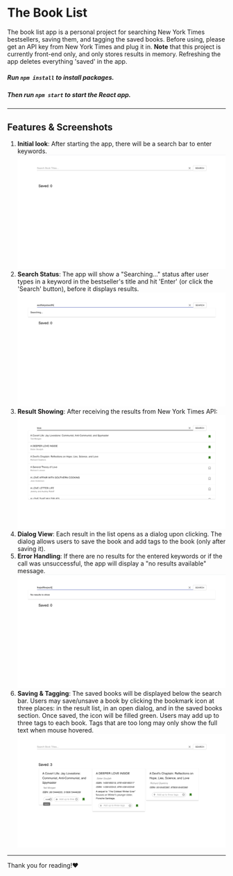 # The Book List
The book list app is a personal project for searching New York Times bestsellers, saving them, and tagging the saved books. Before using, please get an API key from New York Times and plug it in. **Note** that this project is currently front-end only, and only stores results in memory. Refreshing the app deletes everything 'saved' in the app.

##### Run `npm install` to install packages.
##### Then run `npm start` to start the React app.
---
## Features & Screenshots
1. **Initial look**: After starting the app, there will be a search bar to enter keywords.
![initial image](/public/initial.png)
2. **Search Status**: The app will show a "Searching..." status after user types in a keyword in the bestseller's title and hit 'Enter' (or click the 'Search' button), before it displays results.
![searching image](/public/searching.png)
3. **Result Showing**: After receiving the results from New York Times API:
![result list image](/public/list.png)
4. **Dialog View**: Each result in the list opens as a dialog upon clicking. The dialog allows users to save the book and add tags to the book (only after saving it).
5. **Error Handling**: If there are no results for the entered keywords or if the call was unsuccessful, the app will display a "no results available" message.
![no results image](/public/noresults.png)
6. **Saving & Tagging**: The saved books will be displayed below the search bar. Users may save/unsave a book by clicking the bookmark icon at three places: in the result list, in an open dialog, and in the saved books section. Once saved, the icon will be filled green. Users may add up to three tags to each book. Tags that are too long may only show the full text when mouse hovered.
![saved books image](/public/saved.png)


----
Thank you for reading!❤️

